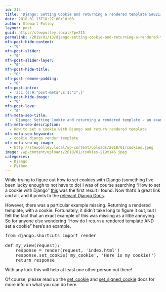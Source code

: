 ```yaml
---
id: 215
title: 'Django: Setting Cookie and returning a rendered template &#8211; an example'
date: 2018-01-13T18:27:00+10:00
author: Stewart Polley
layout: post
guid: http://stewpolley.local/?p=215
permalink: /2018/01/13/django-setting-cookie-and-returning-a-rendered-template-an-example/
mfn-post-hide-content:
  - "0"
mfn-post-slider:
  - "0"
mfn-post-slider-layer:
  - "0"
mfn-post-hide-title:
  - "0"
mfn-post-remove-padding:
  - "0"
mfn-post-intro:
  - 'a:1:{s:9:"post-meta";s:1:"1";}'
mfn-post-hide-image:
  - "0"
mfn-post-love:
  - "0"
mfn-meta-seo-title:
  - 'Django: Setting Cookie and returning a rendered template - an example'
mfn-meta-seo-description:
  - How to set a cookie with Django and return rendered template
mfn-meta-seo-keywords:
  - cookie django render template
mfn-meta-seo-og-image:
  - http://stewpolley.local/wp-content/uploads/2018/01/cookies.jpeg
image: /wp-content/uploads/2018/01/cookies-219x146.jpeg
categories:
  - Django
  - Python
---
```

While trying to figure out how to set cookies with Django (something I&#8217;ve been lucky enough to not have to do) I was of course searching &#8220;How to set a cookie with Django&#8221; <a href="https://stackoverflow.com/questions/1622793/django-cookies-how-can-i-set-them" target="_blank" rel="noopener">this</a> was the first result I found. Now that&#8217;s a great link and all, and it points to the [relevant Django Docs](https://docs.djangoproject.com/en/dev/ref/request-response/).

However, there was a particular example missing. Returning a rendered template, with a cookie. Fortunately, it didn&#8217;t take long to figure it out, but I felt the fact that an exact example of this was missing as a little annoying. So for anyone else wondering &#8220;How do I return a rendered template AND set a cookie&#8221; here&#8217;s an example.

<pre>from django.shortcuts import render

def my_view(request):
    response = render(request, 'index.html')
    response.set_cookie('my_cookie', 'Here is my cookie!')
    return response</pre>

With any luck this will help at least one other person out there!

Of course, please read up the [set_cookie](https://docs.djangoproject.com/en/dev/ref/request-response/#django.http.HttpResponse.set_cookie) and [set\_signed\_cookie](https://docs.djangoproject.com/en/dev/ref/request-response/#django.http.HttpResponse.set_signed_cookie) docs for more info on what you can do here.